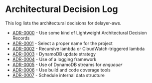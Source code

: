 # Architectural Decision Log

This log lists the architectural decisions for delayer-aws.

<!-- adrlog -- Regenerate the content by using "adr-log -i". You can install it via "npm install -g adr-log" -->

- [ADR-0000](0000-use-markdown-architectural-decision-records.md) - Use some kind of Lightweight Architectural Decision Records
- [ADR-0001](0001-select-proper-name-for-the-project.md) - Select a proper name for the project
- [ADR-0002](0002-recursive-lambda-or-triggered-lambda.md) - Recursive lambda or CloudWatch-triggered lambda
- [ADR-0003](0003-dymamodb-update-strategy.md) - DynamoDB update strategy
- [ADR-0004](0004-use-log-framework-for-logging.md) - Use of a logging framework
- [ADR-0005](0005-use-of-dynamodb-streams-for-enqueuer.md) - Use of DynamoDB streams for *enqueuer*
- [ADR-0006](0006-use-build-and-code-coverage-tools.md) - Use build and code coverage tools
- [ADR-0007](0007-schedule-internal-data-structure.md) - Schedule internal data structure

<!-- adrlogstop -->






